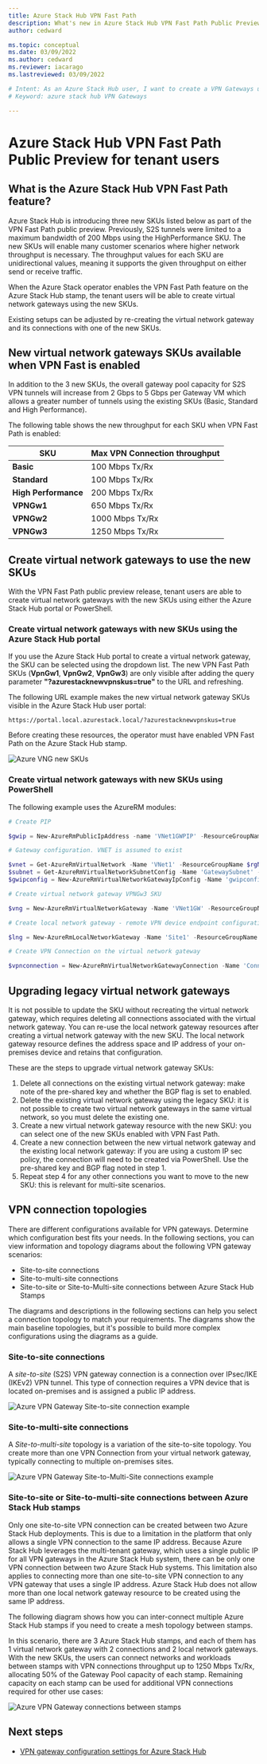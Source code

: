 ```yaml
---
title: Azure Stack Hub VPN Fast Path 
description: What's new in Azure Stack Hub VPN Fast Path Public Preview for users
author: cedward

ms.topic: conceptual
ms.date: 03/09/2022
ms.author: cedward
ms.reviewer: iacarago
ms.lastreviewed: 03/09/2022

# Intent: As an Azure Stack Hub user, I want to create a VPN Gateways using the new SKUs with increased throughput
# Keyword: azure stack hub VPN Gateways

---
```

# Azure Stack Hub VPN Fast Path Public Preview for tenant users

## What is the Azure Stack Hub VPN Fast Path feature?

Azure Stack Hub is introducing three new SKUs listed below as part of the VPN Fast Path public preview. Previously, S2S tunnels were limited to a maximum bandwidth of 200 Mbps using the HighPerformance SKU. The new SKUs will enable many customer scenarios where higher network throughput is necessary. The throughput values for each SKU are unidirectional values, meaning it supports the given throughput on either send or receive traffic.

When the Azure Stack operator enables the VPN Fast Path feature on the Azure Stack Hub stamp, the tenant users will be able to create virtual network gateways using the new SKUs.

Existing setups can be adjusted by re-creating the virtual network gateway and its connections with one of the new SKUs.

## New virtual network gateways SKUs available when VPN Fast is enabled

In addition to the 3 new SKUs, the overall gateway pool capacity for S2S VPN tunnels will increase from 2 Gbps to 5 Gbps per Gateway VM which allows a greater number of tunnels using the existing SKUs (Basic, Standard and High Performance).

The following table shows the new throughput for each SKU when VPN Fast Path is enabled:

| SKU | Max VPN Connection throughput |
|-------|-------|
|**Basic** | 100 Mbps Tx/Rx |
|**Standard** | 100 Mbps Tx/Rx |
|**High Performance** | 200 Mbps Tx/Rx |
|**VPNGw1**| 650 Mbps Tx/Rx |
|**VPNGw2**|  1000 Mbps Tx/Rx |
|**VPNGw3**|  1250 Mbps Tx/Rx |

## Create virtual network gateways to use the new SKUs

With the VPN Fast Path public preview release, tenant users are able to create virtual network gateways with the new SKUs using either the Azure Stack Hub portal or PowerShell.

### Create virtual network gateways with new SKUs using the Azure Stack Hub portal

If you use the Azure Stack Hub portal to create a virtual network gateway, the SKU can be selected using the dropdown list. The new VPN Fast Path SKUs (**VpnGw1**, **VpnGw2**, **VpnGw3**) are only visible after adding the query parameter **"?azurestacknewvpnskus=true"** to the URL and refreshing.

The following URL example makes the new virtual network gateway SKUs visible in the Azure Stack Hub user portal:

```http
https://portal.local.azurestack.local/?azurestacknewvpnskus=true
```

Before creating these resources, the operator must have enabled VPN Fast Path on the Azure Stack Hub stamp.

![Azure VNG new SKUs](media/azure-stack-vpn-fast-path-user/vpn-fast-path-vng-new-skus.png)

### Create virtual network gateways with new SKUs using PowerShell

The following example uses the AzureRM modules:

```powershell
# Create PIP

$gwip = New-AzureRmPublicIpAddress -name 'VNet1GWPIP' -ResourceGroupName $rgName -Location $location -AllocationMethod Dynamic

# Gateway configuration. VNET is assumed to exist

$vnet = Get-AzureRmVirtualNetwork -Name 'VNet1' -ResourceGroupName $rgNAme
$subnet = Get-AzureRmVirtualNetworkSubnetConfig -Name 'GatewaySubnet' -VirtualNetwork $vnet
$gwipconfig = New-AzureRmVirtualNetworkGatewayIpConfig -Name 'gwipconfig1' -SubnetId $subnet.Id -PublicIpAddress $gwpip.Id

# Create virtual network gateway VPNGw3 SKU 

$vng = New-AzureRmVirtualNetworkGateway -Name 'VNet1GW' -ResourceGroupName $rgName -Location $location IpConfigurations $gwipconfig -GatewayType Vpn -VpnType RouteBased -GatewaySku VpnGw3 #change vng SKU here

# Create local network gateway - remote VPN device endpoint configuration

$lng = New-AzureRmLocalNetworkGateway -Name 'Site1' -ResourceGroupName $rgName -Location $location -GatewayIpAddress $peerGWIP -AddressPrefix $addressprefix

# Create VPN Connection on the virtual network gateway

$vpnconnection = New-AzureRmVirtualNetworkGatewayConnection -Name 'Connection-01' -ResourceGroupName $rgName -Location $location -VirtualNetworkGateway1 $vng -LocalNetworkGateway2 $lng -ConnectionType IPSec -SharedKey $key
```

## Upgrading legacy virtual network gateways

It is not possible to update the SKU without recreating the virtual network gateway, which requires deleting all connections associated with the virtual network gateway. You can re-use the local network gateway resources after creating a virtual network gateway with the new SKU. The local network gateway resource defines the address space and IP address of your on-premises device and retains that configuration.

These are the steps to upgrade virtual network gateway SKUs:

1. Delete all connections on the existing virtual network gateway: make note of the pre-shared key and whether the BGP flag is set to enabled.
2. Delete the existing virtual network gateway using the legacy SKU: it is not possible to create two virtual network gateways in the same virtual network, so you must delete the existing one.
3. Create a new virtual network gateway resource with the new SKU: you can select one of the new SKUs enabled with VPN Fast Path.
4. Create a new connection between the new virtual network gateway and the existing local network gateway: if you are using a custom IP sec policy, the connection will need to be created via PowerShell. Use the pre-shared key and BGP flag noted in step 1.
5. Repeat step 4 for any other connections you want to move to the new SKU: this is relevant for multi-site scenarios.

## VPN connection topologies

There are different configurations available for VPN gateways. Determine which configuration best fits your needs. In the following sections, you can view information and topology diagrams about the following VPN gateway scenarios:

- Site-to-site connections
- Site-to-multi-site connections
- Site-to-site or Site-to-Multi-site connections between Azure Stack Hub Stamps

The diagrams and descriptions in the following sections can help you select a connection topology to match your requirements. The diagrams show the main baseline topologies, but it's possible to build more complex configurations using the diagrams as a guide.

### Site-to-site connections

A *site-to-site* (S2S) VPN gateway connection is a connection over IPsec/IKE (IKEv2) VPN tunnel. This type of connection requires a VPN device that is located on-premises and is assigned a public IP address.

![Azure VPN Gateway Site-to-site connection example](media/azure-stack-vpn-gateway-about-vpn-gateways/vpngateway-site-to-site-topology.png)

### Site-to-multi-site connections

A *Site-to-multi-site* topology is a variation of the site-to-site topology. You create more than one VPN Connection from your virtual network gateway, typically connecting to multiple on-premises sites.

![Azure VPN Gateway Site-to-Multi-Site connections example](media/azure-stack-vpn-gateway-about-vpn-gateways/vpngateway-site-to-multi-site-topology.png)

### Site-to-site or Site-to-multi-site connections between Azure Stack Hub stamps

Only one site-to-site VPN connection can be created between two Azure Stack Hub deployments. This is due to a limitation in the platform that only allows a single VPN connection to the same IP address. Because Azure Stack Hub leverages the multi-tenant gateway, which uses a single public IP for all VPN gateways in the Azure Stack Hub system, there can be only one VPN connection between two Azure Stack Hub systems. This limitation also applies to connecting more than one site-to-site VPN connection to any VPN gateway that uses a single IP address. Azure Stack Hub does not allow more than one local network gateway resource to be created using the same IP address.

The following diagram shows how you can inter-connect multiple Azure Stack Hub stamps if you need to create a mesh topology between stamps.

In this scenario, there are 3 Azure Stack Hub stamps, and each of them has 1 virtual network gateway with 2 connections and 2 local network gateways. With the new SKUs, the users can connect networks and workloads between stamps with VPN connections throughput up to 1250 Mbps Tx/Rx, allocating 50% of the Gateway Pool capacity of each stamp. Remaining capacity on each stamp can be used for additional VPN connections required for other use cases:

![Azure VPN Gateway connections between stamps](media/azure-stack-vpn-fast-path-user/vpn-connections-between-azure-stack-hub-stamps.png)

## Next steps

- [VPN gateway configuration settings for Azure Stack Hub](../user/azure-stack-vpn-gateway-settings.md)

